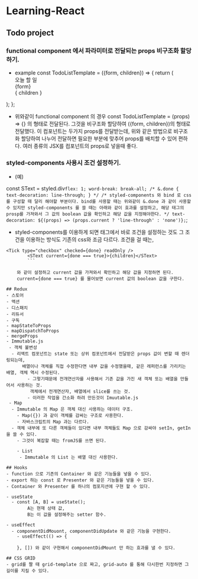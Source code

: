 # Learning-React

## Todo project

### functional component 에서 파라미터로 전달되는 props 비구조화 할당하기.
-  example
	const TodoListTemplate = ({form, children}) => {
  	return (
    <main className="todo-list-template">
      <div className="title">
        오늘 할 일
      </div>
      <section className="form-wrapper">
        {form}
      </section>
      <section className="todos-wrapper">
        { children }
      </section>
    </main>
  );
};

- 위와같이 functional component 의 경우	const TodoListTemplate = (props) => {} 의 형태로 전달된다.
	그것을 비구조화 할당하여 ({form, children})의 형태로 전달했다.
	이 컴포넌트는 두가지 props를 전달받는데, 위와 같은 방법으로 비구조화 할당하여 나누어 전달하면 필요한 부분에 맞추어 props를 배치할 수 있어 편하다.
	여러 종류의 JSX를 컴포넌트의 props로 넣을때 좋다.

### styled-components 사용시 조건 설정하기.
- (예)


const SText = styled.div`
	flex: 1;
	word-break: break-all;
	/* &.done {
		text-decoration: line-through;
	} */
	/* styled-components 와 bind 로 css를 구성할 때 달리 해야할 부분이다.
		bind를 사용할 때는 위와같이 &.done 과 같이 사용할 수 있지만
		styled-components 를 쓸 때는 아래와 같이 효과를 설정하고,
		해당 태그의 prosp를 가져와서 그 값의 boolean 값을 확인하고 해당 값을 지정해야한다.
	 */
	text-decoration: ${(props) => (props.current ? 'line-through' : 'none')};
`;

- styled-components를 이용하게 되면 태그에서 바로 조건을 설정하는 것도 그 조건을 이용하는 방식도 기존의 css와 조금 다르다.
	조건을 걸 때는, 

```
<Tick type="checkbox" checked={done} readOnly />
		<SText current={done === true}>{children}</SText>
		```

	와 같이 설정하고 current 값을 가져와서 확인하고 해당 값을 지정하면 된다.
	current={done === true} 를 물어보면 current 값의 boolean 값을 구한다.

## Redux
- 스토어
- 액션
- 디스패치
- 리듀서
- 구독
- mapStateToProps
- mapDispatchToProps
- mergeProps
- Immutable.js
 - 객체 불변성
  - 리액트 컴포넌트는 state 또는 상위 컴포넌트에서 전달받은 props 값이 변할 때 렌더링되는데,
	  배열이나 객체를 직접 수정한다면 내부 값을 수정했을때, 같은 레퍼런스를 가리키는 배열, 객체 역시 수정된다.
		- 그렇기때문에 전개연산자를 사용해서 기존 값을 가진 새 객체 또는 배열을 만들어서 사용하는 것.
		 객체에서 전개연산자, 배열에서 slice를 쓰는 것.
		- 이러한 작업을 간소화 하려 만든것이 Imuutable.js
 - Map
  - Immutable 의 Map 은 객체 대신 사용하는 데이터 구조.
	- Map({}) 과 같이 객체를 감싸는 구조로 사용한다.
	- 자바스크립트의 Map 과는 다르다.
  - 객체 내부에 또 다른 객체들이 있다면 내부 객체들도 Map 으로 감싸야 setIn, getIn 을 쓸 수 있다.
	- 그것이 복잡할 때는 fromJS를 쓰면 된다.
	
	- List
	 - Immutable 의 List 는 배열 대신 사용한다.

## Hooks
- function 으로 기존의 Container 와 같은 기능들을 넣을 수 있다.
- export 하는 const 로 Presenter 와 같은 기능들을 넣을 수 있다.
- Container 와 Presenter 를 하나의 컴포지션에 구현 할 수 있다.

- useState
  - const [A, B] = useState();
		A는 현재 상태 값,
		B는 이 값을 설정해주는 setter 함수.

- useEffect
  - componentDidMouont, componentDidUpdate 와 같은 기능을 구현한다.
	- useEffect(() => {

	}, []) 와 같이 구현해서 componentDidMount 만 하는 효과를 낼 수 있다.

## CSS GRID
- grid를 짤 때 grid-template 으로 짜고, grid-auto 를 통해 다시한번 지정하면 그 길이를 지킬 수 있다.
